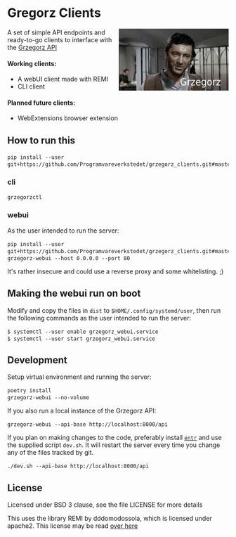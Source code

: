 # Gregorz Clients
<img align="right" width="250" src="grzegorz_clients/res/logo.png">

A set of simple API endpoints and ready-to-go clients to interface with the [Grzegorz API](https://github.com/Programvareverkstedet/grzegorz)

#### Working clients:
*  A webUI client made with REMI
*  CLI client

#### Planned future clients:
* WebExtensions browser extension


## How to run this

    pip install --user git+https://github.com/Programvareverkstedet/grzegorz_clients.git#master

### cli

    grzegorzctl

### webui

As the user intended to run the server:

    pip install --user git+https://github.com/Programvareverkstedet/grzegorz_clients.git#master
    grzegorz-webui --host 0.0.0.0 --port 80

It's rather insecure and could use a reverse proxy and some whitelisting. ;)


## Making the webui run on boot

Modify and copy the files in `dist` to `$HOME/.config/systemd/user`, then run the following commands as the user intended to run the server:

	$ systemctl --user enable grzegorz_webui.service
	$ systemctl --user start grzegorz_webui.service


## Development

Setup virtual environment and running the server:

    poetry install
    grzegorz-webui --no-volume

If you also run a local instance of the Grzegorz API:

    grzegorz-webui --api-base http://localhost:8000/api

If you plan on making changes to the code, preferably install [`entr`](http://entrproject.org/) and use the supplied script `dev.sh`.
It will restart the server every time you change any of the files tracked by git.

    ./dev.sh --api-base http://localhost:8000/api


## License

Licensed under BSD 3 clause, see the file LICENSE for more details

This uses the library REMI by dddomodossola, which is licensed under apache2.
This license may be read [over here](https://choosealicense.com/licenses/apache-2.0/)

